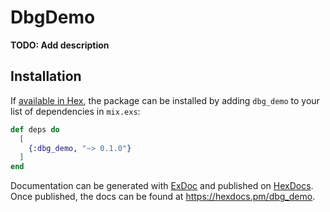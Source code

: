 # DbgDemo

**TODO: Add description**

## Installation

If [available in Hex](https://hex.pm/docs/publish), the package can be installed
by adding `dbg_demo` to your list of dependencies in `mix.exs`:

```elixir
def deps do
  [
    {:dbg_demo, "~> 0.1.0"}
  ]
end
```

Documentation can be generated with [ExDoc](https://github.com/elixir-lang/ex_doc)
and published on [HexDocs](https://hexdocs.pm). Once published, the docs can
be found at <https://hexdocs.pm/dbg_demo>.

